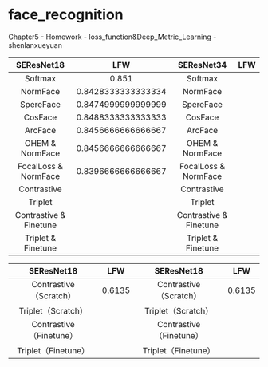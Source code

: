 # face_recognition
Chapter5 - Homework - loss_function&amp;Deep_Metric_Learning - shenlanxueyuan

|      SEResNet18       |   LFW              |       SEResNet34       |   LFW              |
|:---------------------:|:------------------:|:---------------------:|:------------------:|
|       Softmax         | 0.851              |       Softmax         |                    |
|       NormFace        | 0.8428333333333334 |       NormFace        |                    |
|      SpereFace        | 0.8474999999999999 |      SpereFace        |                    |
|       CosFace         | 0.8488333333333333 |       CosFace         |                    |
|       ArcFace         | 0.8456666666666667 |       ArcFace         |                    |
|   OHEM & NormFace     | 0.8456666666666667 |   OHEM & NormFace     |                    |
|FocalLoss & NormFace   | 0.8396666666666667 |FocalLoss & NormFace   |                    |
|     Contrastive       |                    |     Contrastive       |                    |
|        Triplet        |                    |        Triplet        |                    |
| Contrastive & Finetune|                    | Contrastive & Finetune|                    |
| Triplet & Finetune    |                    | Triplet & Finetune    |                    |


|	      SEResNet18      |        LFW         |	      SEResNet18      |        LFW         |
|:---------------------:|:------------------:|:----------------------:|:------------------:|
|Contrastive（Scratch） | 0.6135             | Contrastive（Scratch） | 0.6135             |
|Triplet（Scratch）	    |                    |Triplet（Scratch）	    |                    |
|Contrastive（Finetune）|                    |Contrastive（Finetune） |                    |		
|Triplet（Finetune）	  |                    |Triplet（Finetune） 	  |                    |
